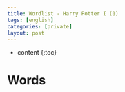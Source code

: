 ```yaml
---
title: Wordlist - Harry Potter I (1)
tags: [english]
categories: [private]
layout: post
---
```


* content
{:toc}

# Words

